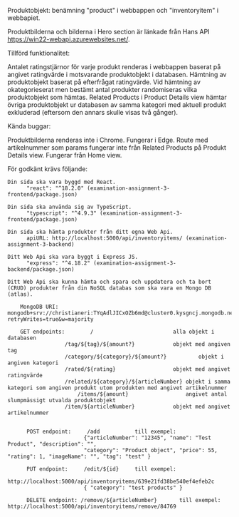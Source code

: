 Produktobjekt: benämning "product" i webbappen och "inventoryitem" i webbapiet.

Produktbilderna och bilderna i Hero section är länkade från Hans API https://win22-webapi.azurewebsites.net/.


Tillförd funktionalitet:

Antalet ratingstjärnor för varje produkt renderas i webbappen baserat på angivet ratingvärde i motsvarande produktobjekt i databasen.
Hämtning av produktobjekt baserat på efterfrågat ratingvärde. 
Vid hämtning av okategorieserat men bestämt antal produkter randomiseras vilka produktobjekt som hämtas.
Related Products i Product Details view hämtar övriga produktobjekt ur databasen av samma kategori med aktuell produkt exkluderad (eftersom den annars skulle visas två gånger).



Kända buggar:

Produktbilderna renderas inte i Chrome. Fungerar i Edge.
Route med artikelnummer som params fungerar inte från Related Products på Produkt Details view. Fungerar från Home view. 



För godkänt krävs följande:

	Din sida ska vara byggd med React.
		  "react": "^18.2.0" (examination-assignment-3-frontend/package.json)

	Din sida ska använda sig av TypeScript.
		  "typescript": "^4.9.3" (examination-assignment-3-frontend/package.json)		

	Din sida ska hämta produkter från ditt egna Web Api.
		  apiURL: http://localhost:5000/api/inventoryitems/ (examination-assignment-3-backend)

	Ditt Web Api ska vara byggt i Express JS.
		  "express": "^4.18.2" (examination-assignment-3-backend/package.json)

	Ditt Web Api ska kunna hämta och spara och uppdatera och ta bort (CRUD) produkter från din NoSQL databas som ska vara en Mongo DB (atlas).

		MongoDB URI: mongodb+srv://christianeri:TYqAdlJICxOZb6md@cluster0.kysgncj.mongodb.net/win22?retryWrites=true&w=majority

	  	GET endpoints:	      /					    	alla objekt i databasen
				      /tag/${tag}/${amount?}			objekt med angiven tag 
			 	      /category/${category}/${amount?}	    	objekt i angiven kategori
				      /rated/${rating}			        objekt med angivet ratingvärde 
				      /related/${category}/${articleNumber}	objekt i samma kategori som angiven produkt utom produkten med angivet artikelnummer 
			      	      /items/${amount}			        angivet antal slumpmässigt utvalda produktobjekt
				      /item/${articleNumber}			objekt med angivet artikelnummer


		  POST endpoint:	 /add	    	till exempel: 
		  					{"articleNumber": "12345", "name": "Test Product", "description": "", 
							"category": "Product object", "price": 55, "rating": 1, "imageName": "", "tag": "test" }
				       	
		  PUT endpoint:	 	/edit/${id}     till exempel: 
                                                    http://localhost:5000/api/inventoryitems/639e21fd38be540ef4efeb2c
							{ "category": "test products" }

		  DELETE endpoint: /remove/${articleNumber}       till exempel: http://localhost:5000/api/inventoryitems/remove/84769
      
